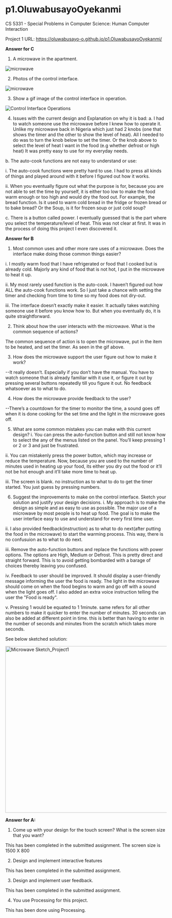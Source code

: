 # p1.OluwabusayoOyekanmi
CS 5331 - Special Problems in Computer Science: Human Computer Interaction

Project 1 URL: https://oluwabusayo-o.github.io/p1.OluwabusayoOyekanmi/

**Answer for C**
  1. A microwave in the apartment.

![microwave](https://user-images.githubusercontent.com/78665905/107136635-cc960b80-68ca-11eb-971d-b69532c44266.jpeg)

  2. Photos of the control interface.

![microwave](https://user-images.githubusercontent.com/78665905/107136635-cc960b80-68ca-11eb-971d-b69532c44266.jpeg)

  3. Show a gif image of the control interface in operation.

![Control Interface Operations](https://user-images.githubusercontent.com/78665905/107136856-7a55ea00-68cc-11eb-8066-46732e836760.gif)


  4. Issues with the current design and Explanation on why it is bad:
a.	I had to watch someone use the microwave before I knew how to operate it. Unlike my microwave back in Nigeria which just had 2 knobs (one that shows the timer and the other to show the level of heat). All I needed to do was to turn the knob below to set the timer. Or the knob above to select the level of heat I want in the food (e.g whether defrost or high heat) It was pretty easy to use for my everyday needs.

b.	The auto-cook functions are not easy to understand or use:

i.	The auto-cook functions were pretty hard to use. I had to press all kinds of things and played around with it before I figured out how it works.

ii.	When you eventually figure out what the purpose is for, because you are not able to set the time by yourself, it is either too low to make the food warm enough or too high and would dry the food out. For example, the bread function. Is it used to warm cold bread in the fridge or frozen bread or to bake bread? Or the Soup, is it for frozen soup or just cold soup?

c.	There is a button called power. I eventually guessed that is the part where you select the temperature/level of heat. This was not clear at first. It was in the process of doing this project I even discovered it. 



**Answer for B**
  1.	Most common uses and other more rare uses of a microwave. Does the interface make doing those common things easier?

i.	I mostly warm food that I have refrigerated or food that I cooked but is already cold. Majorly any kind of food that is not hot, I put in the microwave to heat it up.

ii.	My most rarely used function is the auto-cook. I haven’t figured out how ALL the auto-cook functions work. So I just take a chance with setting the timer and checking from time to time so my food does not dry-out.

iii.	The interface doesn’t exactly make it easier. It actually takes watching someone use it before you know how to. But when you eventually do, it is quite straightforward.

  2.	Think about how the user interacts with the microwave. What is the common sequence of actions?

The common sequence of action is to open the microwave, put in the item to be heated, and set the timer. As seen in the gif above.

  3.	How does the microwave support the user figure out how to make it work?

--It really doesn’t. Especially if you don’t have the manual. You have to watch someone that is already familiar with it use it, or figure it out by pressing several buttons repeatedly till you figure it out. No feedback whatsoever as to what to do.

  4.	How does the microwave provide feedback to the user?

--There’s a countdown for the timer to monitor the time, a sound goes off when it is done cooking for the set time and the light in the microwave goes off.

  5.	What are some common mistakes you can make with this current design?
i.	You can press the auto-function button and still not know how to select the any of the menus listed on the panel. You’ll keep pressing 1 or 2 or 3 and just be frustrated. 

ii.	You can mistakenly press the power button, which may increase or reduce the temperature. Now, because you are used to the number of minutes used in heating up your food, its either you dry out the food or it’ll not be hot enough and it’ll take more time to heat up. 

iii. The screen is blank. no instruction as to what to do to get the timer started. You just guess by pressing numbers. 

  6.	Suggest the improvements to make on the control interface. Sketch your solution and justify your design decisions.
i.	My approach is to make the design as simple and as easy to use as possible. The major use of a microwave by most people is to heat up food. The goal is to make the user interface easy to use and understand for every first time user.

ii. I also provided feedback(instruction) as to what to do next(after putting the food in the microwave) to start the warming process. This way, there is no confusuion as to what to do next.

iii.	Remove the auto-function buttons and replace the functions with power options. The options are High, Medium or Defrost. This is pretty direct and straight forward. This is to avoid getting bombarded with a barage of choices thereby leaving you confused. 

iv.	Feedback to user should be improved. It should display a user-friendly message informing the user the food is ready. The light in the microwave should come on when the food begins to warm and go off with a sound when the light goes off. I also added an extra voice instruction telling the user the "Food is ready".

v. Pressing 1 would be equated to 1 1minute. same refers for all other numbers to make it quicker to enter the number of minutes. 30 seconds can also be added at different point in time. this is better than having to enter in the number of seconds and minutes from the scratch which takes more seconds. 

See below sketched solution:
 
 
<img width="521" alt="Microwave Sketch_Project1" src="https://user-images.githubusercontent.com/78665905/109400854-b2bb7780-7910-11eb-8cf7-b4a5232df55d.PNG">



**Answer for A:**
  1. Come up with your design for the touch screen? What is the screen size that you want?

This has been completed in the submitted assignment. The screen size is 1500 X 800

  2. Design and implement interactive features

This has been completed in the submitted assignment.

3. Design and implement user feedback.
   
This has been completed in the submitted assignment.

4. You use Processing for this project.

This has been done using Processing.
   




